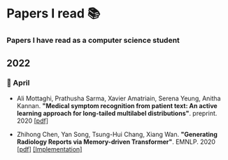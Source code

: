 # Papers I read 📚

### Papers I have read as a computer science student

## 2022

### 🔵 April

- Ali Mottaghi, Prathusha Sarma, Xavier Amatriain, Serena Yeung, Anitha Kannan. **"Medical symptom recognition from patient text: An active learning approach for long-tailed multilabel distributions"**. preprint. 2020 [[pdf]](https://arxiv.org/pdf/2011.06874.pdf)

- Zhihong Chen, Yan Song, Tsung-Hui Chang, Xiang Wan. **"Generating Radiology Reports via Memory-driven Transformer"**. EMNLP. 2020 [[pdf]](https://arxiv.org/pdf/2010.16056.pdf) [[Implementation]](https://github.com/cuhksz-nlp/R2Gen)
